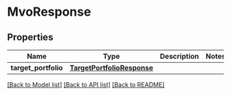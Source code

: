 # MvoResponse

## Properties
Name | Type | Description | Notes
------------ | ------------- | ------------- | -------------
**target_portfolio** | [**TargetPortfolioResponse**](TargetPortfolioResponse.md) |  | 

[[Back to Model list]](../README.md#documentation-for-models) [[Back to API list]](../README.md#documentation-for-api-endpoints) [[Back to README]](../README.md)


